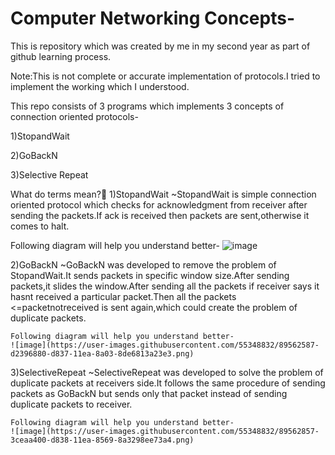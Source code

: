# Computer Networking Concepts-
This is repository which was created by me in my second year as part of github learning process.

Note:This is not complete or accurate implementation of protocols.I tried to implement the working which I understood.

This repo consists of 3 programs which implements 3 concepts of connection oriented protocols-

1)StopandWait

2)GoBackN

3)Selective Repeat

What do terms mean?🤔
1)StopandWait
   ~StopandWait is simple connection oriented protocol which checks for acknowledgment from receiver after sending the packets.If ack is received then packets are                                                                                      	sent,otherwise it comes to halt.
   
   Following diagram will help you understand better-
   ![image](https://user-images.githubusercontent.com/55348832/89562424-90a8bd80-d837-11ea-86ab-5dc3a58db4df.png)
   
2)GoBackN
   ~GoBackN was developed to remove the problem of StopandWait.It sends packets in specific window size.After sending packets,it slides the window.After sending all 	 the packets if receiver says it hasnt received a particular packet.Then all the packets <=packetnotreceived is sent again,which could create the problem of 		duplicate packets.
	
	Following diagram will help you understand better-
	![image](https://user-images.githubusercontent.com/55348832/89562587-d2396880-d837-11ea-8a03-8de6813a23e3.png)	
	
3)SelectiveRepeat
	~SelectiveRepeat was developed to solve the problem of duplicate packets at receivers side.It follows the same procedure of sending packets as GoBackN but sends 	  only that packet instead of sending duplicate packets to receiver.
	
    Following diagram will help you understand better-
	![image](https://user-images.githubusercontent.com/55348832/89562857-3ceaa400-d838-11ea-8569-8a3298ee73a4.png)


